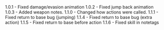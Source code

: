 1.0.1 - Fixed damage/evasion animation
1.0.2 - Fixed jump back animation
1.0.3 - Added weapon notes.
1.1.0 - Changed how actions were called.
1.1.1 - Fixed return to base bug (jumping)
1.1.4 - Fixed return to base bug (extra action)
1.1.5 - Fixed return to base before action
1.1.6 - Fixed skill in notetags